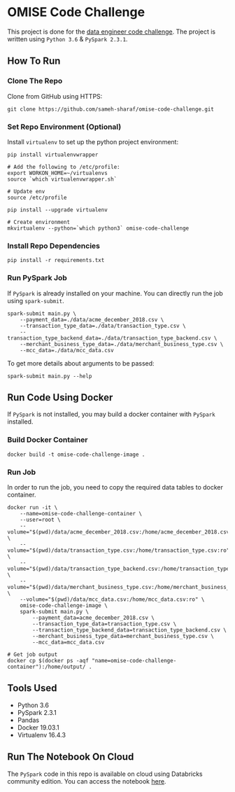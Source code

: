 # OMISE Code Challenge

This project is done for the [data engineer code challenge](https://github.com/omise/challenges/tree/challenge-data-engineer). The project is written using `Python 3.6` & `PySpark 2.3.1`.  

## How To Run

### Clone The Repo

Clone from GitHub using HTTPS:

`git clone https://github.com/sameh-sharaf/omise-code-challenge.git`

### Set Repo Environment (Optional)

Install `virtualenv` to set up the python project environment:

```
pip install virtualenvwrapper

# Add the following to /etc/profile:
export WORKON_HOME=~/virtualenvs
source `which virtualenvwrapper.sh`

# Update env
source /etc/profile

pip install --upgrade virtualenv

# Create environment
mkvirtualenv --python=`which python3` omise-code-challenge
```

### Install Repo Dependencies

`pip install -r requirements.txt`

### Run PySpark Job

If `PySpark` is already installed on your machine. You can directly run the job using `spark-submit`.

```
spark-submit main.py \
    --payment_data=./data/acme_december_2018.csv \
    --transaction_type_data=./data/transaction_type.csv \
    --transaction_type_backend_data=./data/transaction_type_backend.csv \
    --merchant_business_type_data=./data/merchant_business_type.csv \
    --mcc_data=./data/mcc_data.csv
```

To get more details about arguments to be passed:
```
spark-submit main.py --help
```

## Run Code Using Docker
If `PySpark` is not installed, you may build a docker container with `PySpark` installed.

### Build Docker Container
```
docker build -t omise-code-challenge-image .
```

### Run Job
In order to run the job, you need to copy the required data tables to docker container.
```
docker run -it \
    --name=omise-code-challenge-container \
    --user=root \
    --volume="$(pwd)/data/acme_december_2018.csv:/home/acme_december_2018.csv:ro" \
    --volume="$(pwd)/data/transaction_type.csv:/home/transaction_type.csv:ro" \
    --volume="$(pwd)/data/transaction_type_backend.csv:/home/transaction_type_backend.csv:ro" \
    --volume="$(pwd)/data/merchant_business_type.csv:/home/merchant_business_type.csv:ro" \
    --volume="$(pwd)/data/mcc_data.csv:/home/mcc_data.csv:ro" \
    omise-code-challenge-image \
    spark-submit main.py \
        --payment_data=acme_december_2018.csv \
        --transaction_type_data=transaction_type.csv \
        --transaction_type_backend_data=transaction_type_backend.csv \
        --merchant_business_type_data=merchant_business_type.csv \
        --mcc_data=mcc_data.csv

# Get job output
docker cp $(docker ps -aqf "name=omise-code-challenge-container"):/home/output/ .
```

## Tools Used
- Python 3.6
- PySpark 2.3.1
- Pandas
- Docker 19.03.1
- Virtualenv 16.4.3

## Run The Notebook On Cloud
The `PySpark` code in this repo is available on cloud using Databricks community edition. You can access the notebook [here](https://databricks-prod-cloudfront.cloud.databricks.com/public/4027ec902e239c93eaaa8714f173bcfc/5087274976005126/1221193323574810/6106487312754722/latest.html).
